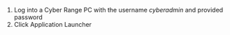 1. Log into a Cyber Range PC with the username *cyberadmin* and provided password
2. Click Application Launcher 
